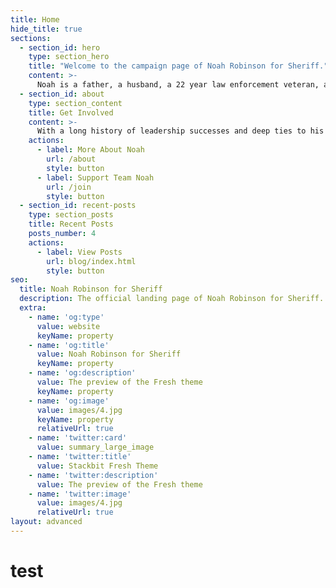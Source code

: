 ```yaml
---
title: Home
hide_title: true
sections:
  - section_id: hero
    type: section_hero
    title: "Welcome to the campaign page of Noah Robinson for Sheriff."
    content: >-
      Noah is a father, a husband, a 22 year law enforcement veteran, and Candidate for Vanderburgh County Sheriff in 2022.
  - section_id: about
    type: section_content
    title: Get Involved
    content: >-
      With a long history of leadership successes and deep ties to his community, Noah supporters know he's the right Sheriff to take the role.
    actions:
      - label: More About Noah
        url: /about
        style: button
      - label: Support Team Noah
        url: /join
        style: button
  - section_id: recent-posts
    type: section_posts
    title: Recent Posts
    posts_number: 4
    actions:
      - label: View Posts
        url: blog/index.html
        style: button
seo:
  title: Noah Robinson for Sheriff
  description: The official landing page of Noah Robinson for Sheriff.
  extra:
    - name: 'og:type'
      value: website
      keyName: property
    - name: 'og:title'
      value: Noah Robinson for Sheriff
      keyName: property
    - name: 'og:description'
      value: The preview of the Fresh theme
      keyName: property
    - name: 'og:image'
      value: images/4.jpg
      keyName: property
      relativeUrl: true
    - name: 'twitter:card'
      value: summary_large_image
    - name: 'twitter:title'
      value: Stackbit Fresh Theme
    - name: 'twitter:description'
      value: The preview of the Fresh theme
    - name: 'twitter:image'
      value: images/4.jpg
      relativeUrl: true
layout: advanced
---
```

# test
